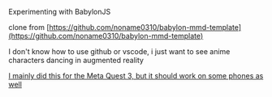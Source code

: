 Experimenting with BabylonJS

clone from [https://github.com/noname0310/babylon-mmd-template](https://github.com/noname0310/babylon-mmd-template)

I don't know how to use github or vscode, i just want to see anime characters dancing in augmented reality

[I mainly did this for the Meta Quest 3, but it should work on some phones as well](https://luapnoraa.github.io/PersonalBabylonJSmmdwebxr/dist/)